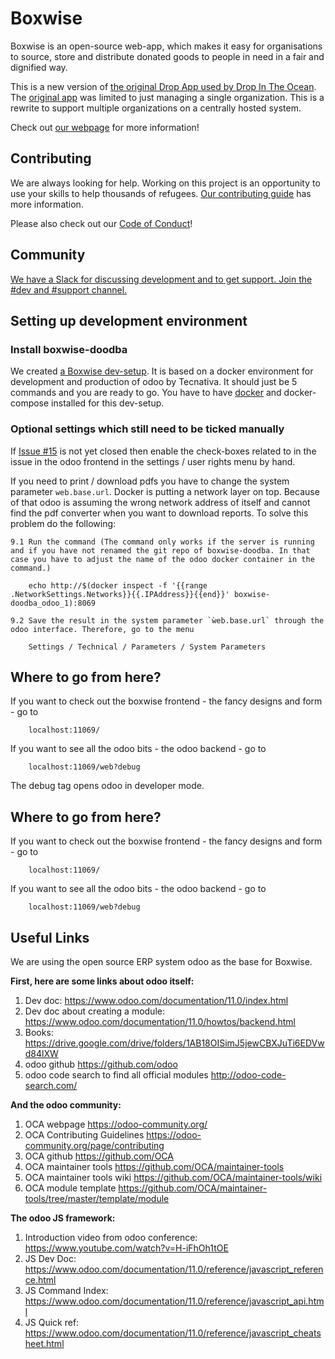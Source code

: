 # Boxwise

Boxwise is an open-source web-app,
which makes it easy for organisations
to source, store and distribute
donated goods to people in need
in a fair and dignified way.

This is a new version of [the original Drop App used by Drop In The Ocean](https://www.drapenihavet.no/en/the-drop-app-2/). The [original app](https://bitbucket.org/wishingtree/themarket/src/master/) was limited to just managing a single organization. This is a rewrite to support multiple organizations on a centrally hosted system.

Check out [our webpage](https://www.boxwise.co) for more information!

## Contributing

We are always looking for help. Working on this project is an opportunity to use your skills to help thousands of refugees. [Our contributing guide](CONTRIBUTING.md) has more information.

Please also check out our [Code of Conduct](CODE_OF_CONDUCT.md)!

## Community

[We have a Slack for discussing development and to get support. Join the #dev and #support channel.](https://join.slack.com/t/boxwise/shared_invite/enQtMzE4NzExMjkxNTM2LTk0MzY2Mjg0MTY5ZmJjMjI1ODNmODZiNmJlNTAwM2Y4MmJkZDJjZWEyNzk0YTQyZGI0ZTYxMTc2NTgxNjk1ZTM)

## Setting up development environment

### Install boxwise-doodba

We created [a Boxwise dev-setup](https://github.com/boxwise/boxwise-doodba). It is based on a docker environment for development and production of odoo by Tecnativa. It should just be 5 commands and you are ready to go. You have to have [docker](https://docs.docker.com/install/) and docker-compose installed for this dev-setup.

### Optional settings which still need to be ticked manually

If [Issue #15](https://github.com/boxwise/boxwise_wms/issues/15) is not yet closed then enable the check-boxes related to in the issue in the odoo frontend in the settings / user rights menu by hand.

If you need to print / download pdfs you have to change the system parameter `web.base.url`. Docker is putting a network layer on top. Because of that odoo is assuming the wrong network address of itself and cannot find the pdf converter when you want to download reports. To solve this problem do the following:

    9.1 Run the command (The command only works if the server is running and if you have not renamed the git repo of boxwise-doodba. In that case you have to adjust the name of the odoo docker container in the command.)

        echo http://$(docker inspect -f '{{range .NetworkSettings.Networks}}{{.IPAddress}}{{end}}' boxwise-doodba_odoo_1):8069

    9.2 Save the result in the system parameter `ẁeb.base.url` through the odoo interface. Therefore, go to the menu

        Settings / Technical / Parameters / System Parameters

## Where to go from here?

If you want to check out the boxwise frontend - the fancy designs and form - go to

        localhost:11069/

If you want to see all the odoo bits - the odoo backend - go to

        localhost:11069/web?debug

The debug tag opens odoo in developer mode.

## Where to go from here?

If you want to check out the boxwise frontend - the fancy designs and form - go to

        localhost:11069/

If you want to see all the odoo bits - the odoo backend - go to

        localhost:11069/web?debug

## Useful Links

We are using the open source ERP system odoo as the base for Boxwise.

**First, here are some links about odoo itself:**

1. Dev doc:
https://www.odoo.com/documentation/11.0/index.html
2. Dev doc about creating a module:
https://www.odoo.com/documentation/11.0/howtos/backend.html
3. Books:
https://drive.google.com/drive/folders/1AB18OISimJ5jewCBXJuTi6EDVwd84lXW
4. odoo github
https://github.com/odoo
5. odoo code search to find all official modules
http://odoo-code-search.com/

**And the odoo community:**

1. OCA webpage
https://odoo-community.org/
2. OCA Contributing Guidelines
https://odoo-community.org/page/contributing
3. OCA github
https://github.com/OCA
4. OCA maintainer tools
https://github.com/OCA/maintainer-tools
5. OCA maintainer tools wiki
https://github.com/OCA/maintainer-tools/wiki
6. OCA module template
https://github.com/OCA/maintainer-tools/tree/master/template/module

**The odoo JS framework:**

1. Introduction video from odoo conference:
https://www.youtube.com/watch?v=H-iFhOh1tOE
2. JS Dev Doc:
https://www.odoo.com/documentation/11.0/reference/javascript_reference.html
3. JS Command Index:
https://www.odoo.com/documentation/11.0/reference/javascript_api.html
4. JS Quick ref:
https://www.odoo.com/documentation/11.0/reference/javascript_cheatsheet.html
